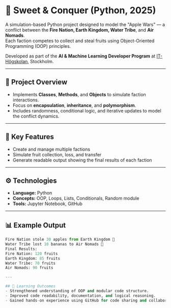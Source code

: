 # 🍎 Sweet & Conquer (Python, 2025)

A simulation-based Python project designed to model the "Apple Wars" — a conflict between the **Fire Nation, Earth Kingdom, Water Tribe**, and **Air Nomads**.  
Each faction competes to collect and steal fruits using Object-Oriented Programming (OOP) principles.

Developed as part of the **AI & Machine Learning Developer Program** at [IT-Högskolan](https://www.iths.se/), Stockholm.

---

## 🎯 Project Overview
- Implements **Classes**, **Methods**, and **Objects** to simulate faction interactions.  
- Focus on **encapsulation**, **inheritance**, and **polymorphism**.  
- Includes randomness, conditional logic, and iterative updates to model the conflict dynamics.  

---

## 🧩 Key Features
- Create and manage multiple factions  
- Simulate fruit collection, loss, and transfer  
- Generate readable output showing the final results of each faction  

---

## ⚙️ Technologies
- **Language:** Python  
- **Concepts:** OOP, Loops, Lists, Conditionals, Random module  
- **Tools:** Jupyter Notebook, GitHub  

---

## 📊 Example Output
```python
Fire Nation stole 30 apples from Earth Kingdom 🍎  
Water Tribe lost 10 bananas to Air Nomads 🍌  
Final Results:
Fire Nation: 120 fruits  
Earth Kingdom: 85 fruits  
Water Tribe: 70 fruits  
Air Nomads: 90 fruits

---

## 🧠 Learning Outcomes
- Strengthened understanding of OOP and modular code structure.  
- Improved code readability, documentation, and logical reasoning.  
- Gained hands-on experience using GitHub for code sharing and collaboration. 

